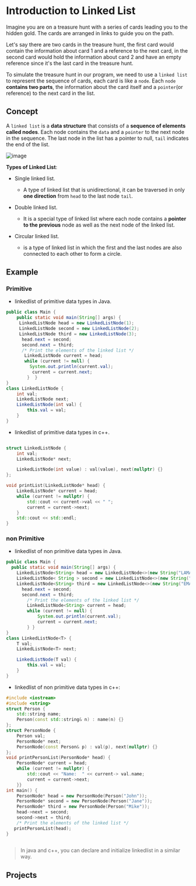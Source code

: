 # Introduction to Linked List

Imagine you are on a treasure hunt with a series of cards leading you to the hidden gold. The cards are arranged in links to guide you on the path.

Let's say there are two cards in the treasure hunt, the first card would contain the information about card 1 and a reference to the next card, in the second card would hold the information about card 2 and have an empty reference since it's the last card in the treasure hunt.

To simulate the treasure hunt in our program, we need to use a `linked list` to represent the sequence of cards, each card is like a `node`. Each `node` **contains two parts**, the information about the card itself and a `pointer`(or reference) to the next card in the list.

## Concept

A `linked list` is a **data structure** that consists of a **sequence of elements called nodes**. Each node contains the `data` and a `pointer` to the next node in the sequence. The last node in the list has a pointer to null, `tail` indicates the end of the list.


![image](https://github.com/SAFCSP-Team/data-structures-and-algorithms-bootcamp/assets/148945652/1275b8b7-457d-4657-9946-170ec9062628)


**Types of Linked List**:

* Single linked list.
   * A type of linked list that is unidirectional, it can be traversed in only **one direction** from `head` to the last node `tail`.
     
* Double linked list.
  * It is a special type of linked list where each node contains a **pointer to the previous** node as well as the next node of the linked list.
  
* Circular linked list.
  * is a type of linked list in which the first and the last nodes are also connected to each other to form a circle.

## Example 

### Primitive 

* linkedlist of primitive data types in Java.
```java
public class Main {
    public static void main(String[] args) {
     LinkedListNode head = new LinkedListNode(1);
     LinkedListNode second = new LinkedListNode(2);
     LinkedListNode third = new LinkedListNode(3);
      head.next = second;
      second.next = third;
      /* Print the elements of the linked list */
       LinkedListNode current = head;
       while (current != null) {
         System.out.println(current.val);
          current = current.next;
        }  }
}
class LinkedListNode {
    int val;
    LinkedListNode next;
    LinkedListNode(int val) {
        this.val = val;
    }
}
```
* linkedlist of primitive data types in c++.
  
```c++

struct LinkedListNode {
    int val;
    LinkedListNode* next;

    LinkedListNode(int value) : val(value), next(nullptr) {}
};

void printList(LinkedListNode* head) {
    LinkedListNode* current = head;
    while (current != nullptr) {
        std::cout << current->val << " ";
        current = current->next;
    }
    std::cout << std::endl;
}

```
### non Primitive
* linkedlist of non primitive data types in Java.
  
```java
public class Main {
  public static void main(String[] args) {
    LinkedListNode<String> head = new LinkedListNode<>(new String("LAMA"));
    LinkedListNode< String > second = new LinkedListNode<>(new String("SARA"));
    LinkedListNode<String> third = new LinkedListNode<>(new String("EMAN"));
      head.next = second;
      second.next = third;
        /* Print the elements of the linked list */
        LinkedListNode<String> current = head;
        while (current != null) {
            System.out.println(current.val);
            current = current.next;
        } }
}
class LinkedListNode<T> {
    T val;
    LinkedListNode<T> next;

    LinkedListNode(T val) {
        this.val = val;
    }
}
```
* linkedlist of non primitive data types in c++:
  
```c++
#include <iostream>
#include <string>
struct Person {
    std::string name;
    Person(const std::string& n) : name(n) {}
};
struct PersonNode {
    Person val;
    PersonNode* next;
    PersonNode(const Person& p) : val(p), next(nullptr) {}
};
void printPersonList(PersonNode* head) {
    PersonNode* current = head;
    while (current != nullptr) {
        std::cout << "Name:  " << current-> val.name;
        current = current->next;
    }}
int main() {
    PersonNode* head = new PersonNode(Person("John"));
    PersonNode* second = new PersonNode(Person("Jane"));
    PersonNode* third = new PersonNode(Person("Mike"));
    head->next = second;
    second->next = third;
    /* Print the elements of the linked list */
   printPersonList(head);
}
  
  ```
> In java and c++, you can declare and initialize linkedlist in a similar way.


## Projects
